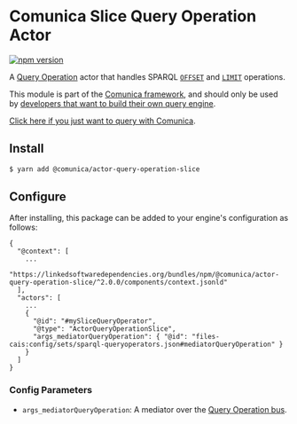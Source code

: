 # Comunica Slice Query Operation Actor

[![npm version](https://badge.fury.io/js/%40comunica%2Factor-query-operation-slice.svg)](https://www.npmjs.com/package/@comunica/actor-query-operation-slice)

A [Query Operation](https://github.com/comunica/comunica/tree/master/packages/bus-query-operation) actor that handles SPARQL [`OFFSET`](https://www.w3.org/TR/sparql11-query/#modOffset) and [`LIMIT`](https://www.w3.org/TR/sparql11-query/#modResultLimit) operations.

This module is part of the [Comunica framework](https://github.com/comunica/comunica),
and should only be used by [developers that want to build their own query engine](https://comunica.dev/docs/modify/).

[Click here if you just want to query with Comunica](https://comunica.dev/docs/query/).

## Install

```bash
$ yarn add @comunica/actor-query-operation-slice
```

## Configure

After installing, this package can be added to your engine's configuration as follows:
```text
{
  "@context": [
    ...
    "https://linkedsoftwaredependencies.org/bundles/npm/@comunica/actor-query-operation-slice/^2.0.0/components/context.jsonld"  
  ],
  "actors": [
    ...
    {
      "@id": "#mySliceQueryOperator",
      "@type": "ActorQueryOperationSlice",
      "args_mediatorQueryOperation": { "@id": "files-cais:config/sets/sparql-queryoperators.json#mediatorQueryOperation" }
    }
  ]
}
```

### Config Parameters

* `args_mediatorQueryOperation`: A mediator over the [Query Operation bus](https://github.com/comunica/comunica/tree/master/packages/bus-query-operation).
